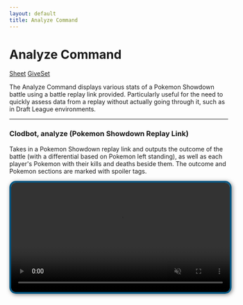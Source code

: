 ```yaml
---
layout: default
title: Analyze Command
---
```


<div class="other-commands">
  <h1>Analyze Command</h1>
  <div>
    <a href="https://clodbot.com/sheet" class="command">Sheet</a>
    <a href="https://clodbot.com/giveset"  class="command">GiveSet</a>
  </div>
</div>

The Analyze Command displays various stats of a Pokemon Showdown battle using a battle replay link provided. Particularly useful for the need to quickly assess data from a replay without actually going through it, such as in Draft League environments.

<hr class="line">

### Clodbot, analyze (Pokemon Showdown Replay Link)

Takes in a Pokemon Showdown replay link and outputs the outcome of the battle (with a differential based on Pokemon left standing), as well as each player's Pokemon with their kills and deaths beside them. The outcome and Pokemon sections are marked with spoiler tags.

<video src="assets/videos/Analyze.mp4" style="width:100%; height:auto; border: 4px solid #005682; border-radius: 15px; box-shadow: 2px 2px 10px rgba(0,0,0,0.5);" autoplay loop muted playsinline></video>

